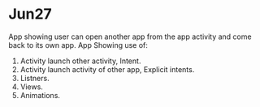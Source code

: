 # Jun27
App showing user can open another app from the app activity and come back to its own app.
App Showing use of:

1. Activity launch other activity, Intent.
2. Activity launch activity of other app, Explicit intents.
3. Listners.
4. Views.
4. Animations.

